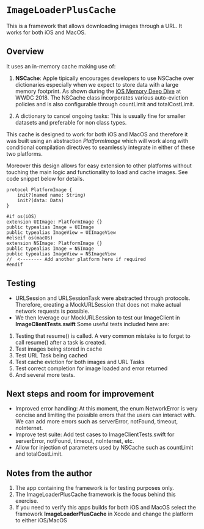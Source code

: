 # ``ImageLoaderPlusCache``

This is a framework that allows downloading images through a URL. It works for both iOS and MacOS.

## Overview

It uses an in-memory cache making use of:

1. **NSCache**: Apple tipically encourages developers to use NSCache over dictionaries especially when we expect to store data with a large memory footprint. As shown during the [iOS Memory Deep Dive](https://developer.apple.com/videos/play/wwdc2018/416/) at WWDC 2018. The NSCache class incorporates various auto-eviction policies and is also configurable through countLimit and totalCostLimit.

2. A dictionary to cancel ongoing tasks: This is usually fine for smaller datasets and preferable for non class types.

This cache is designed to work for both iOS and MacOS and therefore it was built using an abstraction *PlatformImage* which will work along with conditional compilation directives to seamlessly integrate in either of these two platforms.

Moreover this design allows for easy extension to other platforms without touching the main logic and functionality to load and cache images. See code snippet below for details.

```
protocol PlatformImage {
    init?(named name: String)
    init?(data: Data)
}

#if os(iOS)
extension UIImage: PlatformImage {}
public typealias Image = UIImage
public typealias ImageView = UIImageView
#elseif os(macOS)
extension NSImage: PlatformImage {}
public typealias Image = NSImage
public typealias ImageView = NSImageView
//  <-------- Add another platform here if required
#endif
```

## Testing

- URLSession and URLSessionTask were abstracted through protocols. Therefore, creating a MockURLSession that does not make actual network requests is possible.
- We then leverage our MockURLSession to test our ImageClient in **ImageClientTests.swift** Some useful tests included here are:
1. Testing that resume() is called. A very common mistake is to forget to call resume() after a task is created.
2. Test images being stored in cache
3. Test URL Task being cached
4. Test cache eviction for both images and URL Tasks
5. Test correct completion for image loaded and error returned
6. And several more tests.


## Next steps and room for improvement

- Improved error handling: At this moment, the enum NetworkError is very concise and limiting the possible errors that the users can interact with. We can add more errors such as serverError, notFound, timeout, noInternet.
- Improve test suite: Add test cases to ImageClientTests.swift for serverError, notFound, timeout, noInternet, etc.
- Allow for injection of parameters used by NSCache such as countLimit and totalCostLimit.


## Notes from the author

1. The app containing the framework is for testing purposes only.
2. The ImageLoaderPlusCache framework is the focus behind this exercise.
3. If you need to verify this apps builds for both iOS and MacOS select the framework **ImageLoaderPlusCache** in Xcode and change the platform to either iOS/MacOS
